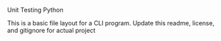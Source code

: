 Unit Testing Python

This is a basic file layout for a CLI program. Update this readme, license, and gitignore for actual project
